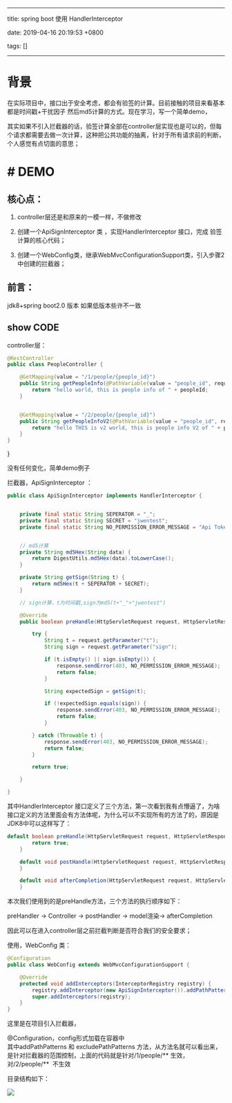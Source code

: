 
---

title: spring boot 使用 HandlerInterceptor

date: 2019-04-16 20:19:53 +0800

tags: []

---
<a name="8e1b944f"></a>
# 背景

在实际项目中，接口出于安全考虑，都会有验签的计算。目前接触的项目来看基本都是时间戳+干扰因子 然后md5计算的方式。现在学习，写一个简单demo，

其实如果不引入拦截器的话，验签计算全部在controller层实现也是可以的，但每个请求都需要去做一次计算，这种把公共功能的抽离，针对于所有请求前的判断，个人感觉有点切面的意思；

<a name="2a0459f9"></a>
# # DEMO

<a name="8c6ab814"></a>
## 核心点：
1. controller层还是和原来的一模一样，不做修改

2. 创建一个ApiSignInterceptor 类 ，实现HandlerInterceptor 接口，完成 验签计算的核心代码；

3. 创建一个WebConfig类，继承WebMvcConfigurationSupport类，引入步骤2中创建的拦截器；

<a name="141f3596"></a>
## 前言：
jdk8+spring boot2.0 版本 如果低版本些许不一致
<a name="3600dd9d"></a>
## show CODE

controller层：
```java
@RestController
public class PeopleController {

    @GetMapping(value = "/1/people/{people_id}")
    public String getPeopleInfo(@PathVariable(value = "people_id", required = true) String peopleId) {
        return "hello world, this is people info of " + peopleId;
    }


    @GetMapping(value = "/2/people/{people_id}")
    public String getPeopleInfoV2(@PathVariable(value = "people_id", required = true) String peopleId) {
        return "hello THIS is v2 world, this is people info V2 of " + peopleId;
    }
}
```

}

没有任何变化，简单demo例子

拦截器，ApiSignInterceptor ：

```java
public class ApiSignInterceptor implements HandlerInterceptor {


    private final static String SEPERATOR = "_";
    private final static String SECRET = "jwentest";
    private final static String NO_PERMISSION_ERROR_MESSAGE = "Api Token Error, You have no permission to access this api";


    // md5计算
    private String md5Hex(String data) {
        return DigestUtils.md5Hex(data).toLowerCase();
    }

    private String getSign(String t) {
        return md5Hex(t + SEPERATOR + SECRET);
    }

    // sign计算，t为时间戳,sign为md5(t+"_"+"jwentest")

    @Override
    public boolean preHandle(HttpServletRequest request, HttpServletResponse response, Object handler) throws Exception {

        try {
            String t = request.getParameter("t");
            String sign = request.getParameter("sign");

            if (t.isEmpty() || sign.isEmpty()) {
                response.sendError(403, NO_PERMISSION_ERROR_MESSAGE);
                return false;
            }

            String expectedSign = getSign(t);

            if (!expectedSign.equals(sign)) {
                response.sendError(403, NO_PERMISSION_ERROR_MESSAGE);
                return false;
            }

        } catch (Throwable t) {
            response.sendError(403, NO_PERMISSION_ERROR_MESSAGE);
            return false;
        }

        return true;

    }

}
```


其中HandlerInterceptor 接口定义了三个方法，第一次看到我有点懵逼了，为啥接口定义的方法里面会有方法体呢，为什么可以不实现所有的方法了的，原因是JDK8中可以这样写了：

```java
default boolean preHandle(HttpServletRequest request, HttpServletResponse response, Object handler) throws Exception {
        return true;
    }

    default void postHandle(HttpServletRequest request, HttpServletResponse response, Object handler, @Nullable ModelAndView modelAndView) throws Exception {
    }

    default void afterCompletion(HttpServletRequest request, HttpServletResponse response, Object handler, @Nullable Exception ex) throws Exception {
    }
```

本次我们使用到的是preHandle方法，三个方法的执行顺序如下：

preHandler -> Controller -> postHandler -> model渲染-> afterCompletion

因此可以在进入controller层之前拦截判断是否符合我们的安全要求；

使用，WebConfig 类：


```java
@Configuration
public class WebConfig extends WebMvcConfigurationSupport {

    @Override
    protected void addInterceptors(InterceptorRegistry registry) {
        registry.addInterceptor(new ApiSignInterceptor()).addPathPatterns("/1/people/**").excludePathPatterns("/2/people/**");
        super.addInterceptors(registry);
    }
}
```


这里是在项目引入拦截器，

@Configuration，config形式加载在容器中<br />其中addPathPatterns 和 excludePathPatterns 方法，从方法名就可以看出来，是针对拦截器的范围控制，上面的代码就是针对/1/people/** 生效，对/2/people/**  不生效

目录结构如下：

![](https://cdn.nlark.com/yuque/0/2019/png/92887/1555417189381-e54a2bdc-aed9-45ff-85f2-6f969952e010.png#align=left&display=inline&height=231&originHeight=231&originWidth=261&status=done&width=261)

